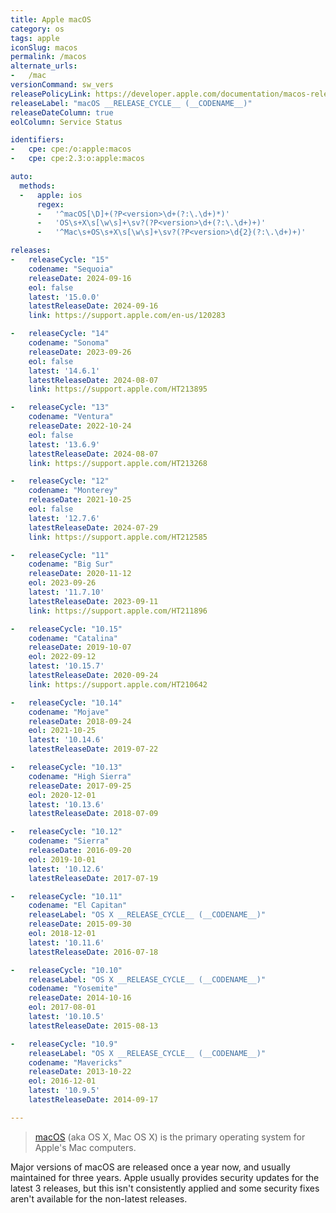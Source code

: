 ```yaml
---
title: Apple macOS
category: os
tags: apple
iconSlug: macos
permalink: /macos
alternate_urls:
-   /mac
versionCommand: sw_vers
releasePolicyLink: https://developer.apple.com/documentation/macos-release-notes
releaseLabel: "macOS __RELEASE_CYCLE__ (__CODENAME__)"
releaseDateColumn: true
eolColumn: Service Status

identifiers:
-   cpe: cpe:/o:apple:macos
-   cpe: cpe:2.3:o:apple:macos

auto:
  methods:
  -   apple: ios
      regex:
      -   '^macOS[\D]+(?P<version>\d+(?:\.\d+)*)'
      -   'OS\s+X\s[\w\s]+\sv?(?P<version>\d+(?:\.\d+)+)'
      -   '^Mac\s+OS\s+X\s[\w\s]+\sv?(?P<version>\d{2}(?:\.\d+)+)'

releases:
-   releaseCycle: "15"
    codename: "Sequoia"
    releaseDate: 2024-09-16
    eol: false
    latest: '15.0.0'
    latestReleaseDate: 2024-09-16
    link: https://support.apple.com/en-us/120283

-   releaseCycle: "14"
    codename: "Sonoma"
    releaseDate: 2023-09-26
    eol: false
    latest: '14.6.1'
    latestReleaseDate: 2024-08-07
    link: https://support.apple.com/HT213895

-   releaseCycle: "13"
    codename: "Ventura"
    releaseDate: 2022-10-24
    eol: false
    latest: '13.6.9'
    latestReleaseDate: 2024-08-07
    link: https://support.apple.com/HT213268

-   releaseCycle: "12"
    codename: "Monterey"
    releaseDate: 2021-10-25
    eol: false
    latest: '12.7.6'
    latestReleaseDate: 2024-07-29
    link: https://support.apple.com/HT212585

-   releaseCycle: "11"
    codename: "Big Sur"
    releaseDate: 2020-11-12
    eol: 2023-09-26
    latest: '11.7.10'
    latestReleaseDate: 2023-09-11
    link: https://support.apple.com/HT211896

-   releaseCycle: "10.15"
    codename: "Catalina"
    releaseDate: 2019-10-07
    eol: 2022-09-12
    latest: '10.15.7'
    latestReleaseDate: 2020-09-24
    link: https://support.apple.com/HT210642

-   releaseCycle: "10.14"
    codename: "Mojave"
    releaseDate: 2018-09-24
    eol: 2021-10-25
    latest: '10.14.6'
    latestReleaseDate: 2019-07-22

-   releaseCycle: "10.13"
    codename: "High Sierra"
    releaseDate: 2017-09-25
    eol: 2020-12-01
    latest: '10.13.6'
    latestReleaseDate: 2018-07-09

-   releaseCycle: "10.12"
    codename: "Sierra"
    releaseDate: 2016-09-20
    eol: 2019-10-01
    latest: '10.12.6'
    latestReleaseDate: 2017-07-19

-   releaseCycle: "10.11"
    codename: "El Capitan"
    releaseLabel: "OS X __RELEASE_CYCLE__ (__CODENAME__)"
    releaseDate: 2015-09-30
    eol: 2018-12-01
    latest: '10.11.6'
    latestReleaseDate: 2016-07-18

-   releaseCycle: "10.10"
    releaseLabel: "OS X __RELEASE_CYCLE__ (__CODENAME__)"
    codename: "Yosemite"
    releaseDate: 2014-10-16
    eol: 2017-08-01
    latest: '10.10.5'
    latestReleaseDate: 2015-08-13

-   releaseCycle: "10.9"
    releaseLabel: "OS X __RELEASE_CYCLE__ (__CODENAME__)"
    codename: "Mavericks"
    releaseDate: 2013-10-22
    eol: 2016-12-01
    latest: '10.9.5'
    latestReleaseDate: 2014-09-17

---
```


>[macOS](https://en.wikipedia.org/wiki/MacOS) (aka OS X, Mac OS X) is the primary operating system
> for Apple's Mac computers.

Major versions of macOS are released once a year now, and usually maintained for three years.
Apple usually provides security updates for the latest 3 releases, but this isn't consistently
applied and some security fixes aren't available for the non-latest releases.
